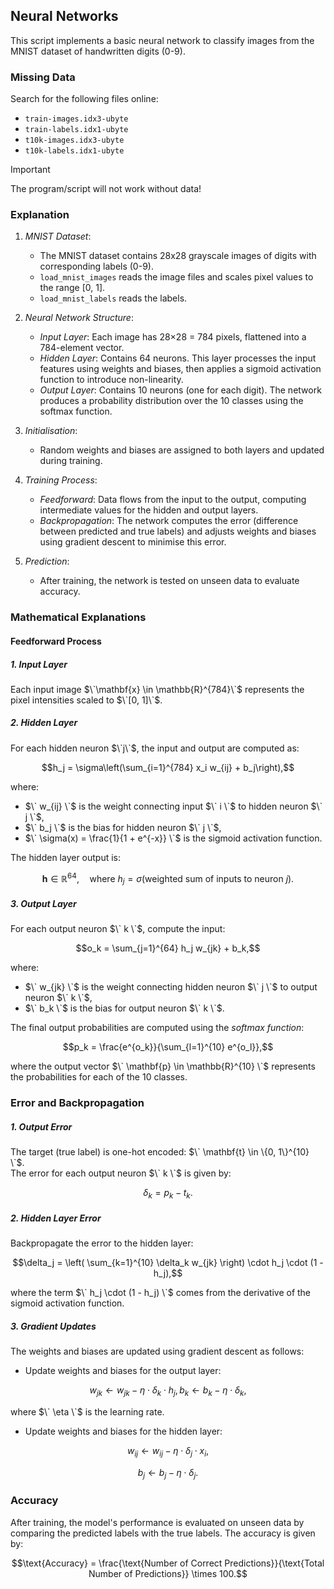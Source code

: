 
## Neural Networks

This script implements a basic neural network to classify images from the MNIST dataset of handwritten digits (0-9).

### Missing Data
Search for the following files online:
- `train-images.idx3-ubyte`
- `train-labels.idx1-ubyte`
- `t10k-images.idx3-ubyte`
- `t10k-labels.idx1-ubyte`

> [!IMPORTANT] 
> The program/script will not work without data!


### Explanation

1. *MNIST Dataset*:
   - The MNIST dataset contains 28x28 grayscale images of digits with corresponding labels (0-9).
   - `load_mnist_images` reads the image files and scales pixel values to the range [0, 1].
   - `load_mnist_labels` reads the labels.

2. *Neural Network Structure*:
   - *Input Layer*: Each image has 28×28 = 784 pixels, flattened into a 784-element vector.
   - *Hidden Layer*: Contains 64 neurons. This layer processes the input features using weights and biases, then applies a sigmoid activation function to introduce non-linearity.
   - *Output Layer*: Contains 10 neurons (one for each digit). The network produces a probability distribution over the 10 classes using the softmax function.

3. *Initialisation*:
   - Random weights and biases are assigned to both layers and updated during training.

4. *Training Process*:
   - *Feedforward*: Data flows from the input to the output, computing intermediate values for the hidden and output layers.
   - *Backpropagation*: The network computes the error (difference between predicted and true labels) and adjusts weights and biases using gradient descent to minimise this error.

5. *Prediction*:
   - After training, the network is tested on unseen data to evaluate accuracy.


### Mathematical Explanations

#### Feedforward Process

##### 1. Input Layer
Each input image $\`\mathbf{x} \in \mathbb{R}^{784}\`$ represents the pixel intensities scaled to $\`[0, 1]\`$.

##### 2. Hidden Layer
For each hidden neuron $\`j\`$, the input and output are computed as:

```math
h_j = \sigma\left(\sum_{i=1}^{784} x_i w_{ij} + b_j\right),
```

where:
- $\` w_{ij} \`$ is the weight connecting input $\` i \`$ to hidden neuron $\` j \`$,
- $\` b_j \`$ is the bias for hidden neuron $\` j \`$,
- $\` \sigma(x) = \frac{1}{1 + e^{-x}} \`$ is the sigmoid activation function.

The hidden layer output is:

```math
\mathbf{h} \in \mathbb{R}^{64}, \quad \text{where } h_j = \sigma(\text{weighted sum of inputs to neuron } j).
```

##### 3. Output Layer
For each output neuron $\` k \`$, compute the input:

```math
o_k = \sum_{j=1}^{64} h_j w_{jk} + b_k,
```

where:
- $\` w_{jk} \`$ is the weight connecting hidden neuron $\` j \`$ to output neuron $\` k \`$,
- $\` b_k \`$ is the bias for output neuron $\` k \`$.

The final output probabilities are computed using the *softmax function*:

```math
p_k = \frac{e^{o_k}}{\sum_{l=1}^{10} e^{o_l}},
```

where the output vector $\` \mathbf{p} \in \mathbb{R}^{10} \`$ represents the probabilities for each of the 10 classes.


### Error and Backpropagation

##### 1. Output Error
The target (true label) is one-hot encoded: $\` \mathbf{t} \in \{0, 1\}^{10} \`$.  
The error for each output neuron $\` k \`$ is given by:

```math
\delta_k = p_k - t_k.
```

##### 2. Hidden Layer Error
Backpropagate the error to the hidden layer:

```math
\delta_j = \left( \sum_{k=1}^{10} \delta_k w_{jk} \right) \cdot h_j \cdot (1 - h_j),
```

where the term $\` h_j \cdot (1 - h_j) \`$ comes from the derivative of the sigmoid activation function.

##### 3. Gradient Updates
The weights and biases are updated using gradient descent as follows:

- Update weights and biases for the output layer:

```math
w_{jk} \gets w_{jk} - \eta \cdot \delta_k \cdot h_j,

b_k \gets b_k - \eta \cdot \delta_k,
```

where $\` \eta \`$ is the learning rate.
    
- Update weights and biases for the hidden layer:

```math
w_{ij} \gets w_{ij} - \eta \cdot \delta_j \cdot x_i,
```

```math
b_j \gets b_j - \eta \cdot \delta_j.
```



### Accuracy

After training, the model's performance is evaluated on unseen data by comparing the predicted labels with the true labels. The accuracy is given by:

```math
\text{Accuracy} = \frac{\text{Number of Correct Predictions}}{\text{Total Number of Predictions}} \times 100.
```
